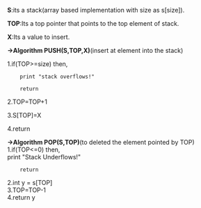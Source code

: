 __S__:its a stack(array based implementation with size as s[size]).   

__TOP__:Its a top pointer that points to the top element of stack.   

__X__:Its a value to insert.  

__->Algorithm PUSH(S,TOP,X)__(insert at element into the stack)  

  1.if(TOP>=size) then,   
  
        print "stack overflows!"  
        
        return  
        
  2.TOP=TOP+1  
  
  3.S[TOP]=X  
  
  4.return  

__->Algorithm POP(S,TOP)__(to deleted the element pointed by TOP)   
  1.if(TOP<=0) then,   
        print "Stack Underflows!"  
        
        return  
  2.int y = s[TOP]    
  3.TOP=TOP-1   
  4.return y  
  


  
